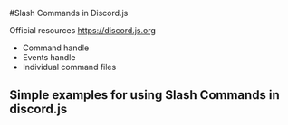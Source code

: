 #Slash Commands in Discord.js

Official resources  https://discord.js.org
- Command handle
- Events handle
- Individual command files

## Simple examples for using Slash Commands in discord.js
